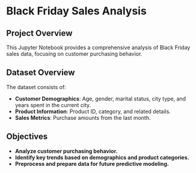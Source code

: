 # Black Friday Sales Analysis

## Project Overview

This Jupyter Notebook provides a comprehensive analysis of Black Friday sales data, focusing on customer purchasing behavior. 

## Dataset Overview

The dataset consists of:

- **Customer Demographics**: Age, gender, marital status, city type, and years spent in the current city.
- **Product Information**: Product ID, category, and related details.
- **Sales Metrics**: Purchase amounts from the last month.

## Objectives

- **Analyze customer purchasing behavior.**
- **Identify key trends based on demographics and product categories.**
- **Preprocess and prepare data for future predictive modeling.**

